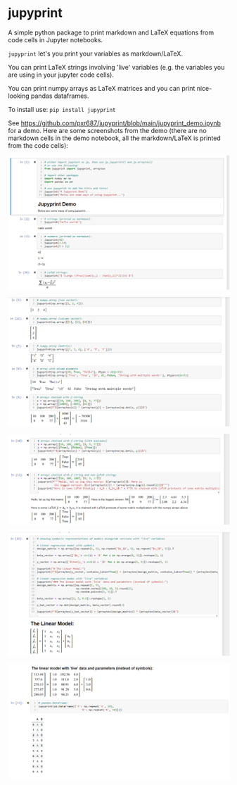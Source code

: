 # jupyprint

A simple python package to print markdown and LaTeX equations from code cells in
Jupyter notebooks.

`jupyprint` let's you print your variables as markdown/LaTeX.

You can print LaTeX strings involving 'live' variables (e.g. the variables you
are using in your jupyter code cells). 

You can print numpy arrays as LaTeX matrices and you can print nice-looking pandas
dataframes.

To install use: `pip install jupyprint`

See https://github.com/pxr687/jupyprint/blob/main/jupyprint_demo.ipynb for a 
demo. Here are some screenshots from the demo (there are no markdown cells in 
the demo notebook, all the markdown/LaTeX is printed from the code cells):

![](https://github.com/pxr687/jupyprint/raw/main/images/demo_1.png)

![](https://github.com/pxr687/jupyprint/raw/main/images/demo_2.png)

![](https://github.com/pxr687/jupyprint/raw/main/images/demo_3.png)

![](https://github.com/pxr687/jupyprint/raw/main/images/demo_4.png)

![](https://github.com/pxr687/jupyprint/raw/main/images/demo_5.png)
